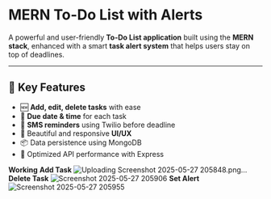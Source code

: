 # MERN To-Do List with Alerts

A powerful and user-friendly **To-Do List application** built using the **MERN stack**, enhanced with a smart **task alert system** that helps users stay on top of deadlines.

---

## 📌 Key Features

- 🆕 **Add, edit, delete tasks** with ease
- 📅 **Due date & time** for each task
- 🔔 **SMS reminders** using Twilio before deadline
- 🎨 Beautiful and responsive **UI/UX**
- 📦 Data persistence using MongoDB
- 🚀 Optimized API performance with Express

**Working**
**Add Task**
![Uploading Screenshot 2025-05-27 205848.png…]()
**Delete Task**
![Screenshot 2025-05-27 205906](https://github.com/user-attachments/assets/f71d6693-482a-46e7-95db-ceea6bb677a2)
**Set Alert**
![Screenshot 2025-05-27 205955](https://github.com/user-attachments/assets/971eca1c-d755-4a6d-88fc-fe4f8341d2d0)

